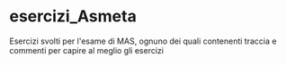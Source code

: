 # esercizi_Asmeta
Esercizi svolti per l'esame di MAS, ognuno dei quali contenenti traccia e commenti per capire al meglio gli esercizi
